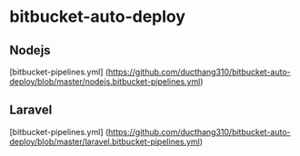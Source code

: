 # bitbucket-auto-deploy

## Nodejs
[bitbucket-pipelines.yml] (https://github.com/ducthang310/bitbucket-auto-deploy/blob/master/nodejs.bitbucket-pipelines.yml)


## Laravel 
[bitbucket-pipelines.yml] (https://github.com/ducthang310/bitbucket-auto-deploy/blob/master/laravel.bitbucket-pipelines.yml)
